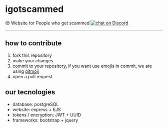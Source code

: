 # igotscammed
😒 Website for People who get scammed
 <a href="https://discord.gg/AvwGPEQ">
        <img src="https://img.shields.io/discord/523822439822524427.svg?logo=discord"
            alt="chat on Discord"></a>
<hr>

## how to contribute 
1. fork this repository 
2. make your changes
3. commit to your repository, if you want use emojis in commit, we are using [gitmoji](https://gitmoji.carloscuesta.me)
4. open a pull request

## our tecnologies 
- database: postgreSQL
- website: express + EJS
- tokens / encryption: JWT + UUID 
- frameworks: bootstrap + jquery
